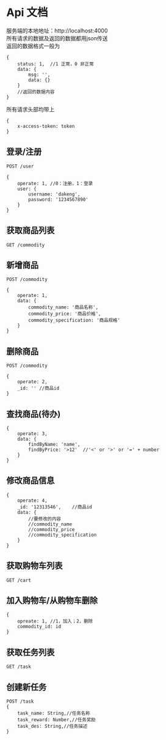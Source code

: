 # Api 文档

服务端的本地地址：http://localhost:4000 <br>
所有请求的数据及返回的数据都用json传送 <br>
返回的数据格式一般为
```
{
    status: 1,  //1 正常，0 非正常
    data: {
        msg: '',
        data: {}
    }    
    //返回的数据内容
}
```
所有请求头部均带上
```
{
    x-access-token: token
}
```
## 登录/注册
```
POST /user
```
```
{
    operate: 1, //0：注册，1：登录
    user: {
        username: 'dakeng',
        password: '1234567890'
    }
}
```

## 获取商品列表
```
GET /commodity
```

## 新增商品
```
POST /commodity
```
```
{
    operate: 1,
    data: {
        commodity_name: '商品名称',
        commodity_price: '商品价格',
        commodity_specification: '商品规格'
    }
}
```
## 删除商品
```
POST /commodity
```
```
{
    operate: 2,
    _id: '' //商品id
}
```
## 查找商品(待办)
```
{
    operate: 3,
    data: {
        findByName: 'name',
        findByPrice: '>12'  //'<' or '>' or '=' + number
    }
}
```
## 修改商品信息
```
{
    operate: 4,
    _id: '12313546',    //商品id
    data: {
        //要修改的内容
        //commodity_name
        //commodity_price
        //commodity_specification
    }
}
```
## 获取购物车列表
```
GET /cart
```
## 加入购物车/从购物车删除
```
{
    opreate: 1, //1，加入；2，删除
    commodity_id: id
}
```
## 获取任务列表
```
GET /task
```
## 创建新任务
```
POST /task
{
    task_name: String,//任务名称
    task_reward: Number,//任务奖励
    task_des: String,//任务描述
}
```